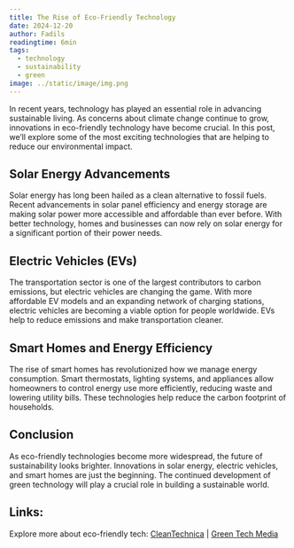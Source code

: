 ```yaml
---
title: The Rise of Eco-Friendly Technology
date: 2024-12-20
author: Fadils
readingtime: 6min
tags:
  - technology
  - sustainability
  - green
image: ../static/image/img.png
---
```


In recent years, technology has played an essential role in advancing sustainable living. As concerns about climate change continue to grow, innovations in eco-friendly technology have become crucial. In this post, we’ll explore some of the most exciting technologies that are helping to reduce our environmental impact.

## Solar Energy Advancements

Solar energy has long been hailed as a clean alternative to fossil fuels. Recent advancements in solar panel efficiency and energy storage are making solar power more accessible and affordable than ever before. With better technology, homes and businesses can now rely on solar energy for a significant portion of their power needs.

## Electric Vehicles (EVs)

The transportation sector is one of the largest contributors to carbon emissions, but electric vehicles are changing the game. With more affordable EV models and an expanding network of charging stations, electric vehicles are becoming a viable option for people worldwide. EVs help to reduce emissions and make transportation cleaner.

## Smart Homes and Energy Efficiency

The rise of smart homes has revolutionized how we manage energy consumption. Smart thermostats, lighting systems, and appliances allow homeowners to control energy use more efficiently, reducing waste and lowering utility bills. These technologies help reduce the carbon footprint of households.

## Conclusion

As eco-friendly technologies become more widespread, the future of sustainability looks brighter. Innovations in solar energy, electric vehicles, and smart homes are just the beginning. The continued development of green technology will play a crucial role in building a sustainable world.

## Links:

Explore more about eco-friendly tech: [CleanTechnica](https://cleantechnica.com) | [Green Tech Media](https://www.greentechmedia.com)
